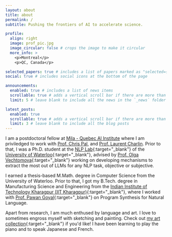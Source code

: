 ```yaml
---
layout: about
title: about
permalink: /
subtitle: Pushing the frontiers of AI to accelerate science.

profile:
  align: right
  image: prof_pic.jpg
  image_circular: false # crops the image to make it circular
  more_info: >
    <p>Montreal</p>
    <p>QC, Canada</p>

selected_papers: true # includes a list of papers marked as "selected={true}"
social: true # includes social icons at the bottom of the page

announcements:
  enabled: true # includes a list of news items
  scrollable: true # adds a vertical scroll bar if there are more than 3 news items
  limit: 5 # leave blank to include all the news in the `_news` folder

latest_posts:
  enabled: true
  scrollable: true # adds a vertical scroll bar if there are more than 3 new posts items
  limit: 3 # leave blank to include all the blog posts
---
```


I am a postdoctoral fellow at [Mila - Quebec AI Institute](https://mila.quebec/en) where I am priviledged to work with [Prof. Chris Pal](https://sites.google.com/view/christopher-pal), and [Prof. Laurent Charlin](https://www.cs.toronto.edu/~lcharlin/). Prior to that, I was a Ph.D. student at the [NLP Lab](https://ov-research.uwaterloo.ca/NLP_lab.html){:target="\_blank"} of the [University of Waterloo](https://cs.uwaterloo.ca/){:target="\_blank"}, advised by [Prof. Olga Vechtomova](https://ov-research.uwaterloo.ca/){:target="\_blank"} working on developing mechanisms to extract the most out of LLMs for any NLP task, objective or subjective.

I earned a thesis-based M.Math. degree in Computer Science from the University of Waterloo.
Prior to that, I got my B.Tech. degree in Manufacturing Science and Engineering from the [Indian Institute of Technology Kharagpur (IIT Kharagpur)](http://iitkgp.ac.in/){:target="\_blank"}, where I worked with [Prof. Pawan Goyal](https://cse.iitkgp.ac.in/~pawang/){:target="\_blank"} on Program Synthesis for Natural Language.

Apart from research, I am much enthused by language and art.
I love to sometimes engross myself with sketching and painting.
Check out [my art collection](https://photos.app.goo.gl/no5gipGp9HGyZrR28){:target="\_blank"} if you'd like!
I have been learning to play the piano and to speak Japanese and French.
